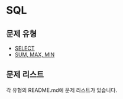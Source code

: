 # SQL

## 문제 유형
- [SELECT](https://github.com/kang-heesue/algorithm/tree/main/programmers/SQL/SELECT)
- [SUM, MAX, MIN]()

## 문제 리스트
각 유형의 README.md에 문제 리스트가 있습니다.
